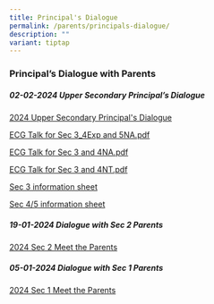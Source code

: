 ```yaml
---
title: Principal's Dialogue
permalink: /parents/principals-dialogue/
description: ""
variant: tiptap
---
```

<h3>Principal’s Dialogue with Parents</h3>
<h5>02-02-2024 Upper Secondary Principal’s Dialogue</h5>
<p><a href="https://drive.google.com/file/d/1IJXQAEzfh5-aTnbB1WvsB_oEhnVoPaRe/view?usp=sharing" rel="noopener noreferrer nofollow" target="_blank">2024 Upper Secondary Principal's Dialogue</a>
</p>
<p><a href="/files/Parents/Ps Dialogue/2024/ECG_Talk_for_Sec_3_4Exp_and_5NA.pdf" rel="noopener noreferrer nofollow" target="_blank">ECG Talk for Sec 3_4Exp and 5NA.pdf</a>
</p>
<p><a href="/files/Parents/Ps Dialogue/2024/ECG_Talk_for_Sec_3_and_4NT.pdf" rel="noopener noreferrer nofollow" target="_blank">ECG Talk for Sec 3 and 4NA.pdf</a>
</p>
<p><a href="/files/Parents/Ps Dialogue/2024/ECG_Talk_for_Sec_3_and_4NT.pdf" rel="noopener noreferrer nofollow" target="_blank">ECG Talk for Sec 3 and 4NT.pdf</a>
</p>
<p><a href="https://docs.google.com/document/d/1V8OVgq5JD9wUDxZBhDpBX_VK4yKx4bPQmMtTgP6wYh8/edit" rel="noopener noreferrer nofollow" target="_blank">Sec 3 information sheet</a>
</p>
<p><a href="https://docs.google.com/document/d/1ugv30dR05tH4Fe0xnDGr9E7qw_61CUA_QetyXV83fAQ/edit" rel="noopener noreferrer nofollow" target="_blank">Sec 4/5 information sheet</a>
</p>
<p></p>
<h5>19-01-2024 Dialogue with Sec 2 Parents</h5>
<p><a href="https://drive.google.com/file/d/1M69efiDkHtamPQzih_CzupQu2loeuTBn/view?usp=sharing" rel="noopener noreferrer nofollow" target="_blank">2024 Sec 2 Meet the Parents</a>
</p>
<p></p>
<h5>05-01-2024 Dialogue with Sec 1 Parents</h5>
<p><a href="https://drive.google.com/file/d/1SpbX9WKW2rDsd64wWkYhO3t5N6w5cf11/view?usp=sharing" rel="noopener noreferrer nofollow" target="_blank">2024 Sec 1 Meet the Parents</a>
</p>
<p></p>
<p></p>
<p></p>